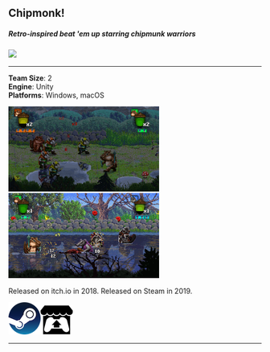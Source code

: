 ## Chipmonk!

##### Retro-inspired beat 'em up starring chipmunk warriors
<img src="https://media.indiedb.com/images/presskit/1/2/1054/Chipmonk_Cover_Art_ReallyWide.1.png?raw=true"/>

---

**Team Size**: 2
<br>
**Engine**: Unity
<br>
**Platforms**: Windows, macOS
<br>

<img src="images/chipmonk/rainbattle.gif?raw=true"/>
<img src="images/chipmonk/riverbattle.gif?raw=true"/>

Released on itch.io in 2018.
Released on Steam in 2019.

[<img src="images/steam.png?raw=true"/>](https://store.steampowered.com/app/1019730/Chipmonk/)[<img src="images/itch.png?raw=true"/>](https://niemi-bros.itch.io/chipmonk)

---

